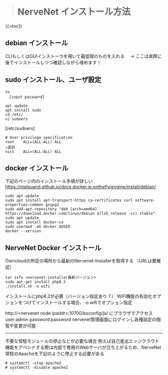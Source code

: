 > # NerveNet インストール方法
{{>toc}}
## debian インストール
CLIもしくはGUIインストーラを用いて最低限のものを入れる
　→ ここは実際に後でインストールしつつ確認しながら埋めます！


## sudo インストール、ユーザ設定
~~~
su
　[input password]

apt update
apt install sudo
cd /etc/
vi sudoers
~~~

[/etc/sudoers]
~~~
# User privilege specification
root    ALL=(ALL:ALL) ALL
↓追加
nict    ALL=(ALL:ALL) ALL
~~~


## docker インストール
下記のページ内のインストール手順が詳しい
https://matsuand.github.io/docs.docker.jp.onthefly/engine/install/debian/
~~~
sudo apt update
sudo apt install apt-transport-https ca-certificates curl software-properties-common gnupg2
sudo add-apt-repository "deb [arch=amd64] https://download.docker.com/linux/debian $(lsb_release -cs) stable"
sudo apt update
sudo apt install docker-ce
sudo usermod -aG docker $USER
docker --version
~~~


## NerveNet Docker インストール
Owncloudの所定の場所から最新のNervenet-Installerを取得する
（URLは要確認）
~~~
tar zxfv <nervenet-installer最新バージョン>
sudo apt-get install php8.2
./install.sh -o wifi
~~~
インストールにphp8.2が必要（バージョン指定あり？）
WiFi機能の有効化オプションをつけてインストールする場合、-o wifiでオプション指定

http://\<nervenet node ipaddr>:10700/bsconfig/ja/
にブラウザでアクセス
user:admin
password:password
nervenet管理画面にログインし各種設定の閲覧や変更が可能

---

不要な常駐モジュールの停止などが必要な場合
例えば自己産出エッジクラウド機能をアペンドする際は内部で専用のWebサーバが立ち上がるため、NerveNet常駐のApacheを下記のように停止する必要がある
~~~
# systemctl -stop apache2
# systemctl -disable apache2
~~~
 